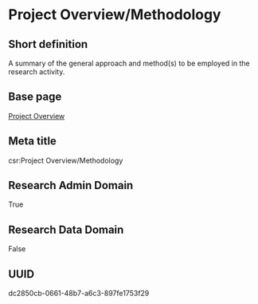 # Project Overview/Methodology
## Short definition
A summary of the general approach and method(s) to be employed in the research activity.
## Base page
[Project Overview](../../Objects/Project%20Overview.md)
## Meta title
csr:Project Overview/Methodology
## Research Admin Domain
True
## Research Data Domain
False
## UUID
dc2850cb-0661-48b7-a6c3-897fe1753f29

